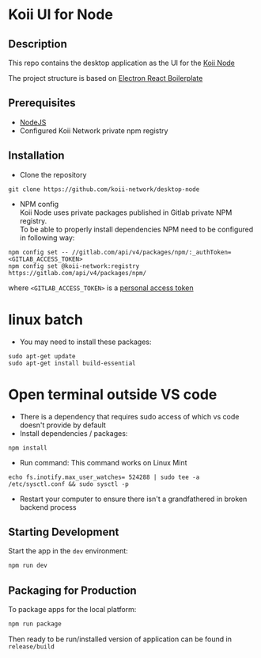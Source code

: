 # Koii UI for Node

## Description

This repo contains the desktop application as the UI for the [Koii Node](https://github.com/koii-network/node)

The project structure is based on [Electron React Boilerplate](https://electron-react-boilerplate.js.org)

## Prerequisites

- [NodeJS](https://nodejs.org/en/)
- Configured Koii Network private npm registry

## Installation

- Clone the repository

```
git clone https://github.com/koii-network/desktop-node
```

- NPM config\
  Koii Node uses private packages published in Gitlab private NPM registry.\
  To be able to properly install dependencies NPM need to be configured in following way:

```
npm config set -- //gitlab.com/api/v4/packages/npm/:_authToken=<GITLAB_ACCESS_TOKEN>
npm config set @koii-network:registry https://gitlab.com/api/v4/packages/npm/
```

where `<GITLAB_ACCESS_TOKEN>` is a [personal access token](https://docs.gitlab.com/ee/user/profile/personal_access_tokens.html)

# linux batch 
- You may need to install these packages:
```
sudo apt-get update
sudo apt-get install build-essential
```

# Open terminal outside VS code 
- There is a dependency that requires sudo access of which vs code doesn't provide by default
- Install dependencies / packages:

```
npm install
```

- Run command: This command works on Linux Mint 
```
echo fs.inotify.max_user_watches= 524288 | sudo tee -a /etc/sysctl.conf && sudo sysctl -p
```

- Restart your computer to ensure there isn't a grandfathered in broken backend process

## Starting Development

Start the app in the `dev` environment:

```bash
npm run dev
```

## Packaging for Production

To package apps for the local platform:

```bash
npm run package
```

Then ready to be run/installed version of application can be found in `release/build`
